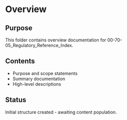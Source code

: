 # Overview

## Purpose
This folder contains overview documentation for 00-70-05_Regulatory_Reference_Index.

## Contents
- Purpose and scope statements
- Summary documentation
- High-level descriptions

## Status
Initial structure created - awaiting content population.
